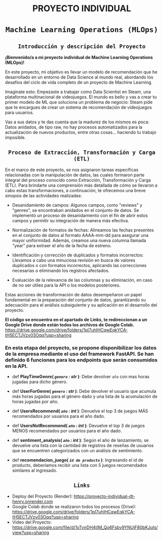 # <h1 align=center> **PROYECTO INDIVIDUAL** </h1>
# <h1 align=center>**`Machine Learning Operations (MLOps)`**</h1>


## <h2 align=center>**`Introducción y descripción del Proyecto`**</h2>

**¡Bienvenido/a a mi proyecto individual de Machine Learning Operations (MLOps)!**

En este proyecto, mi objetivo es llevar un modelo de recomendación que he desarrollado en un entorno de Data Science al mundo real, abordando los desafíos del ciclo de vida completo de un proyecto de Machine Learning.

Imaginate esto: Empezaste a trabajar como Data Scientist en Steam, una plataforma multinacional de videojuegos. El mundo es bello y vas a crear tu primer modelo de ML que soluciona un problema de negocio: Steam pide que te encargues de crear un sistema de recomendación de videojuegos para usuarios.

Vas a sus datos y te das cuenta que la madurez de los mismos es poca: Datos anidados, de tipo raw, no hay procesos automatizados para la actualización de nuevos productos, entre otras cosas… haciendo tu trabajo imposible.

## <h2 align=center>**`Proceso de Extracción, Transformación y Carga (ETL)`** </h2>

En el marco de este proyecto, se nos asignaron tareas específicas relacionadas con la manipulación de datos, las cuales formaron parte integral del proceso conocido como Extracción, Transformación y Carga (ETL). Para brindarte una comprensión más detallada de cómo se llevaron a cabo estas transformaciones, a continuación, te ofrecemos una breve sinopsis de las actividades realizadas:

+ Desanidamiento de campos: Algunos campos, como "reviews" y "genres", se encontraban anidados en el conjunto de datos. Se implementó un proceso de desanidamiento con el fin de abrir estos campos y permitir su integración de manera más efectiva.

+ Normalización de formatos de fechas: Alineamos las fechas presentes en el conjunto de datos al formato AAAA-mm-dd para asegurar una mayor uniformidad. Además, creamos una nueva columna llamada "year" para extraer el año de la fecha de estreno.

+ Identificación y corrección de duplicados y formatos incorrectos: Llevamos a cabo una minuciosa revisión en busca de valores duplicados o con formatos incorrectos, aplicando las correcciones necesarias o eliminando los registros afectados.

+ Evaluación de la relevancia de las columnas y su eliminación, en caso de no ser útiles para la API o los modelos posteriores.

Estas acciones de transformación de datos desempeñaron un papel fundamental en la preparación del conjunto de datos, garantizando su adecuación para el análisis subsiguiente y su aplicación en el desarrollo del proyecto.


**El código se encuentra  en el apartado de Links, te redireccionan a un Google Drive donde están todos los archivos de Google Colab.**
https://drive.google.com/drive/folders/1pI7uhIHCqwEqkYCA-tH5ECTJVzv03Oqq?usp=sharing




### En esta etapa del proyecto, se propone disponibilizar los datos de la empresa mediante el uso del framework FastAPI. Se han definido 6 funciones para los endpoints que serán consumidos en la API.

+ def **PlayTimeGenre( *`genero` : str* )**:
    Debe devolver `año` con mas horas jugadas para dicho género.

+ def **UserForGenre( *`genero` : str* )**:
    Debe devolver el usuario que acumula más horas jugadas para el género dado y una lista de la acumulación de horas jugadas por año.

+ def **UsersRecommend( *`año` : int* )**:
   Devuelve el top 3 de juegos MÁS recomendados por usuarios para el año dado.

+ def **UsersNotRecommend( *`año` : int* )**:
   Devuelve el top 3 de juegos MENOS recomendados por usuarios para el año dado.

+ def **sentiment_analysis( *`año` : int* )**:
    Según el año de lanzamiento, se devuelve una lista con la cantidad de registros de reseñas de usuarios que se encuentren categorizados con un análisis de sentimiento.

+ def **recomendacion_juego( *`id de producto`* )**:
    Ingresando el id de producto, deberíamos recibir una lista con 5 juegos recomendados similares al ingresado.

## <h2 align=center> **`Links`**</h2>

- Deploy del Proyecto (Render): https://proyecto-individual-dt-henry.onrender.com
- Google Colab donde se realizaron todos los procesos (Drive): https://drive.google.com/drive/folders/1pI7uhIHCqwEqkYCA-tH5ECTJVzv03Oqq?usp=sharing
- Video del Proyecto: https://drive.google.com/file/d/1oTvnDH4tIM_Qo6Fsbv9YNUiF80bKJuIs/view?usp=sharing
